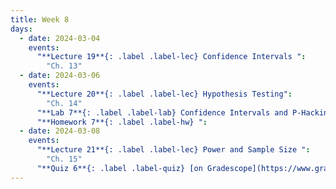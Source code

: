 ```yaml
---
title: Week 8
days:
  - date: 2024-03-04
    events:
      "**Lecture 19**{: .label .label-lec} Confidence Intervals ":
        "Ch. 13"
  - date: 2024-03-06
    events:
      "**Lecture 20**{: .label .label-lec} Hypothesis Testing":
        "Ch. 14"
      "**Lab 7**{: .label .label-lab} Confidence Intervals and P-Hacking (Due Mar. 12th)":
      "**Homework 7**{: .label .label-hw} ":
  - date: 2024-03-08
    events:
      "**Lecture 21**{: .label .label-lec} Power and Sample Size ": 
        "Ch. 15"
      "**Quiz 6**{: .label .label-quiz} [on Gradescope](https://www.gradescope.com/courses/704333) (Due Mar. 9th, 11:59 PM PST)":
---
```

